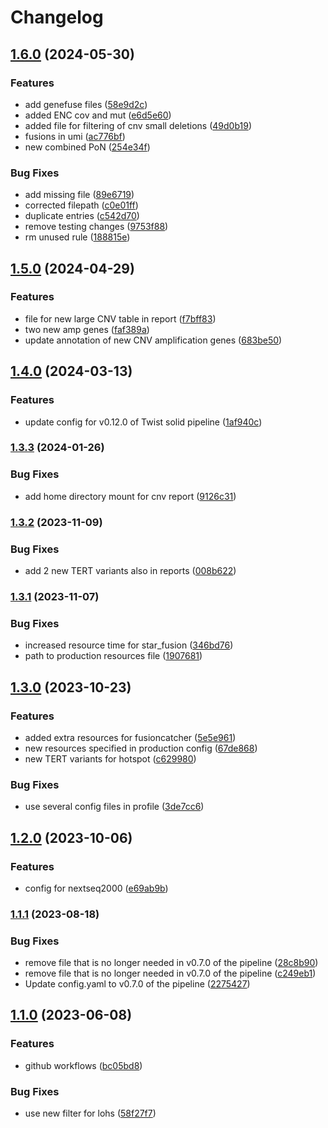 # Changelog

## [1.6.0](https://www.github.com/clinical-genomics-uppsala/GMS560_config/compare/v1.5.0...v1.6.0) (2024-05-30)


### Features

* add genefuse files ([58e9d2c](https://www.github.com/clinical-genomics-uppsala/GMS560_config/commit/58e9d2c2488fa260da744942bb70b484f7d7b0b3))
* added ENC cov and mut ([e6d5e60](https://www.github.com/clinical-genomics-uppsala/GMS560_config/commit/e6d5e60f82e63d3a76ee2db717813aab517c325b))
* added file for filtering of cnv small deletions ([49d0b19](https://www.github.com/clinical-genomics-uppsala/GMS560_config/commit/49d0b19c6db225f166e6c8379c3d55dc83f25de9))
* fusions in umi ([ac776bf](https://www.github.com/clinical-genomics-uppsala/GMS560_config/commit/ac776bf4cdfd869358774fe8abb3f88d74288dc0))
* new combined PoN ([254e34f](https://www.github.com/clinical-genomics-uppsala/GMS560_config/commit/254e34fd46ac84202ad7d45c1748067cf4da7b6b))


### Bug Fixes

* add missing file ([89e6719](https://www.github.com/clinical-genomics-uppsala/GMS560_config/commit/89e671928ef339be02e85e6196bdfb853e0aad88))
* corrected filepath ([c0e01ff](https://www.github.com/clinical-genomics-uppsala/GMS560_config/commit/c0e01ff3d6cecc9afa0fb048ea304d22c7b37ec9))
* duplicate entries ([c542d70](https://www.github.com/clinical-genomics-uppsala/GMS560_config/commit/c542d709321e93fa9f3dfde01cef466c4096fb78))
* remove testing changes ([9753f88](https://www.github.com/clinical-genomics-uppsala/GMS560_config/commit/9753f886ca70616b722994b208d1c0237c3f9a48))
* rm unused rule ([188815e](https://www.github.com/clinical-genomics-uppsala/GMS560_config/commit/188815e4fc9be3ddfeb032eb095ae95889cae414))

## [1.5.0](https://www.github.com/clinical-genomics-uppsala/GMS560_config/compare/v1.4.0...v1.5.0) (2024-04-29)


### Features

* file for new large CNV table in report ([f7bff83](https://www.github.com/clinical-genomics-uppsala/GMS560_config/commit/f7bff83ffe193ffdec4779f4ff57ecb34a7ed8cf))
* two new amp genes ([faf389a](https://www.github.com/clinical-genomics-uppsala/GMS560_config/commit/faf389a09d499b1c5874c5e2e1852b6a38115857))
* update annotation of new CNV amplification genes ([683be50](https://www.github.com/clinical-genomics-uppsala/GMS560_config/commit/683be50fa13970e4de63417a52c93ff540f1f975))

## [1.4.0](https://www.github.com/clinical-genomics-uppsala/GMS560_config/compare/v1.3.3...v1.4.0) (2024-03-13)


### Features

* update config for v0.12.0 of Twist solid pipeline ([1af940c](https://www.github.com/clinical-genomics-uppsala/GMS560_config/commit/1af940c346dc7d1c5df3e483386ac011cd0983ac))

### [1.3.3](https://www.github.com/clinical-genomics-uppsala/GMS560_config/compare/v1.3.2...v1.3.3) (2024-01-26)


### Bug Fixes

* add home directory mount for cnv report ([9126c31](https://www.github.com/clinical-genomics-uppsala/GMS560_config/commit/9126c316ed5bc3abf655ce4e9b94e458c7f74b81))

### [1.3.2](https://www.github.com/clinical-genomics-uppsala/GMS560_config/compare/v1.3.1...v1.3.2) (2023-11-09)


### Bug Fixes

* add 2 new TERT variants also in reports ([008b622](https://www.github.com/clinical-genomics-uppsala/GMS560_config/commit/008b6222059e8f7ef2fc7b37c7e82617ca51efce))

### [1.3.1](https://www.github.com/clinical-genomics-uppsala/GMS560_config/compare/v1.3.0...v1.3.1) (2023-11-07)


### Bug Fixes

* increased resource time for star_fusion ([346bd76](https://www.github.com/clinical-genomics-uppsala/GMS560_config/commit/346bd76ccbf6b68af4c4d2857c089a7b6c34da81))
* path to production resources file ([1907681](https://www.github.com/clinical-genomics-uppsala/GMS560_config/commit/1907681ec5049b64c719c26aa7375755df4f8106))

## [1.3.0](https://www.github.com/clinical-genomics-uppsala/GMS560_config/compare/v1.2.0...v1.3.0) (2023-10-23)


### Features

* added extra resources for fusioncatcher ([5e5e961](https://www.github.com/clinical-genomics-uppsala/GMS560_config/commit/5e5e961f48848e4e15a013fc8f846ed2d38b8ecb))
* new resources specified in production config ([67de868](https://www.github.com/clinical-genomics-uppsala/GMS560_config/commit/67de8682247688e62ce089e2b5713db49b8a266d))
* new TERT variants for hotspot ([c629980](https://www.github.com/clinical-genomics-uppsala/GMS560_config/commit/c629980817d4cb5c606f0b22d494d95aea9d2201))


### Bug Fixes

* use several config files in profile ([3de7cc6](https://www.github.com/clinical-genomics-uppsala/GMS560_config/commit/3de7cc6809af01c5049a1fad20c50b07e9b8d38e))

## [1.2.0](https://www.github.com/clinical-genomics-uppsala/GMS560_config/compare/v1.1.1...v1.2.0) (2023-10-06)


### Features

* config for nextseq2000 ([e69ab9b](https://www.github.com/clinical-genomics-uppsala/GMS560_config/commit/e69ab9b82cd522113964cc1c858571ca8e1115ce))

### [1.1.1](https://www.github.com/clinical-genomics-uppsala/GMS560_config/compare/v1.1.0...v1.1.1) (2023-08-18)


### Bug Fixes

* remove file that is no longer needed in v0.7.0 of the pipeline ([28c8b90](https://www.github.com/clinical-genomics-uppsala/GMS560_config/commit/28c8b907b7ddf15099d2fc04998bc6eeb9d2c03b))
* remove file that is no longer needed in v0.7.0 of the pipeline ([c249eb1](https://www.github.com/clinical-genomics-uppsala/GMS560_config/commit/c249eb1892c6762ab8cea258c3697c549b846c30))
* Update config.yaml to v0.7.0 of the pipeline ([2275427](https://www.github.com/clinical-genomics-uppsala/GMS560_config/commit/227542726839db06c655b89b0636dc78cc5845a1))

## [1.1.0](https://www.github.com/clinical-genomics-uppsala/GMS560_config/compare/v1.0.0...v1.1.0) (2023-06-08)


### Features

* github workflows ([bc05bd8](https://www.github.com/clinical-genomics-uppsala/GMS560_config/commit/bc05bd87a9b608e56fc59ec8a9b547369a992747))


### Bug Fixes

* use new filter for lohs ([58f27f7](https://www.github.com/clinical-genomics-uppsala/GMS560_config/commit/58f27f74ff7aea596b16907a625480df9bbbf477))
